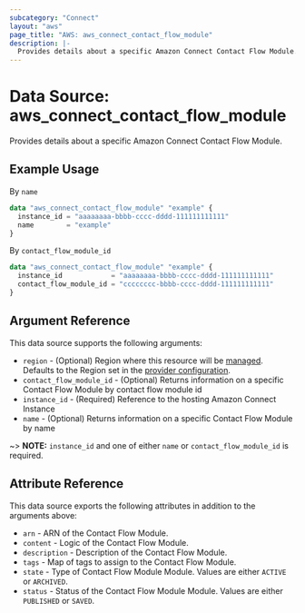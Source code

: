 ```yaml
---
subcategory: "Connect"
layout: "aws"
page_title: "AWS: aws_connect_contact_flow_module"
description: |-
  Provides details about a specific Amazon Connect Contact Flow Module.
---
```


# Data Source: aws_connect_contact_flow_module

Provides details about a specific Amazon Connect Contact Flow Module.

## Example Usage

By `name`

```terraform
data "aws_connect_contact_flow_module" "example" {
  instance_id = "aaaaaaaa-bbbb-cccc-dddd-111111111111"
  name        = "example"
}
```

By `contact_flow_module_id`

```terraform
data "aws_connect_contact_flow_module" "example" {
  instance_id            = "aaaaaaaa-bbbb-cccc-dddd-111111111111"
  contact_flow_module_id = "cccccccc-bbbb-cccc-dddd-111111111111"
}
```

## Argument Reference

This data source supports the following arguments:

* `region` - (Optional) Region where this resource will be [managed](https://docs.aws.amazon.com/general/latest/gr/rande.html#regional-endpoints). Defaults to the Region set in the [provider configuration](https://registry.terraform.io/providers/hashicorp/aws/latest/docs#aws-configuration-reference).
* `contact_flow_module_id` - (Optional) Returns information on a specific Contact Flow Module by contact flow module id
* `instance_id` - (Required) Reference to the hosting Amazon Connect Instance
* `name` - (Optional) Returns information on a specific Contact Flow Module by name

~> **NOTE:** `instance_id` and one of either `name` or `contact_flow_module_id` is required.

## Attribute Reference

This data source exports the following attributes in addition to the arguments above:

* `arn` - ARN of the Contact Flow Module.
* `content` - Logic of the Contact Flow Module.
* `description` - Description of the Contact Flow Module.
* `tags` - Map of tags to assign to the Contact Flow Module.
* `state` - Type of Contact Flow Module Module. Values are either `ACTIVE` or `ARCHIVED`.
* `status` - Status of the Contact Flow Module Module. Values are either `PUBLISHED` or `SAVED`.
